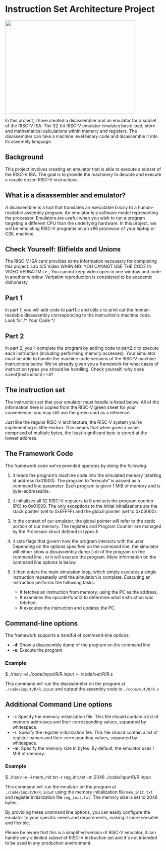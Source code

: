 # Instruction Set Architecture Project

<img src="https://user-images.githubusercontent.com/84153519/213369013-ae4b587a-603b-4924-be73-f1cde788dc4e.png" width="420" height="300">

In this project, I have created a disassembler and an emulator for a subset of the RISC-V ISA. The 32-bit RISC-V emulator emulates basic load, store and mathematical calculations within memory and registers. The disassembler can take a machine level binary code and disassemble it into its assembly language.

## Background

This project involves creating an emulator that is able to execute a subset of the RISC-V ISA. The goal is to provide the machinery to decode and execute a couple dozen RISC-V instructions.

## What is a disassembler and emulator?

A disassembler is a tool that translates an executable binary to a human-readable assembly program. An emulator is a software model representing the processor. Emulators are useful when you wish to run a program targeting a different CPU than the underlying hardware. In this project, we will be emulating RISC-V programs on an x86 processor of your laptop or CSIL machine.

## Check Yourself: Bitfields and Unions

The RISC-V ISA card provides some information necessary for completing this project. Lab 4/5 Video WARNING: YOU CANNOT USE THE CODE IN VIDEO VERBATIM i.e., You cannot keep video open in one window and code in another window. Verbatim reproduction is considered to be academic dishonesty

## Part 1

In part 1, you will add code to part1.c and utils.c to print out the human-readable disassembly corresponding to the instruction’s machine code. Look for /* Your Code */ 

## Part 2

In part 2, you’ll complete the program by adding code to part2.c to execute each instruction (including performing memory accesses). Your simulator must be able to handle the machine code versions of the RISC-V machine instructions below. We’ve already given you a framework for what cases of instruction types you should be handling. Check yourself: why does sizeof(Instruction)==4?

## The instruction set

The instruction set that your emulator must handle is listed below. All of the information here is copied from the RISC-V green sheet for your convenience; you may still use the green card as a reference.

Just like the regular RISC-V architecture, the RISC-V system you’re implementing is little-endian. This means that when given a value comprised of multiple bytes, the least-significant byte is stored at the lowest address.

## The Framework Code

The framework code we’ve provided operates by doing the following:

1. It reads the program’s machine code into the simulated memory (starting at address 0x01000). The program to “execute” is passed as a command line parameter. Each program is given 1 MiB of memory and is byte-addressable.
2. It initializes all 32 RISC-V registers to 0 and sets the program counter (PC) to 0x01000. The only exceptions to the initial initializations are the stack pointer (set to 0xEFFFF) and the global pointer (set to 0x03000).
3. In the context of our emulator, the global pointer will refer to the static portion of our memory. The registers and Program Counter are managed by the Processor struct defined in types.h.
4. It sets flags that govern how the program interacts with the user. Depending on the options specified on the command line, the simulator will either show a dissassembly dump (-d) of the program on the command line , or it will execute the program. More information on the command line options is below. 

5. It then enters the main simulation loop, which simply executes a single instruction repeatedly until the simulation is complete. Executing an instruction performs the following tasks:
    - It fetches an instruction from memory, using the PC as the address. 
    - It examines the opcode/funct3 to determine what instruction was fetched. 
    - It executes the instruction and updates the PC. 

## Command-line options
The framework supports a handful of command-line options:

- **-d**: Show a disassembly dump of the program on the command line
- **-e**: Execute the program

### Example
$ ./riscv -d ./code/input/R/R.input > ./code/out/R/R.s

This command will run the disassembler on the program at `./code/input/R/R.input` and output the assembly code to `./code/out/R/R.s`

## Additional Command Line options

- **-i**: Specify the memory initialization file. This file should contain a list of memory addresses and their corresponding values, separated by whitespace.
- **-r**: Specify the register initialization file. This file should contain a list of register names and their corresponding values, separated by whitespace.
- **-m**: Specify the memory size in bytes. By default, the emulator uses 1 MiB of memory.

### Example
$ ./riscv -e -i mem_init.txt -r reg_init.txt -m 2048 ./code/input/R/R.input

This command will run the emulator on the program at `./code/input/R/R.input` using the memory initialization file `mem_init.txt` and register initialization file `reg_init.txt`. The memory size is set to 2048 bytes.

By providing these command line options, you can easily configure the emulator to your specific needs and requirements, making it more versatile and flexible.

Please be aware that this is a simplified version of RISC-V emulator, it can handle only a limited subset of RISC-V instruction set and it's not intended to be used in any production environment.
